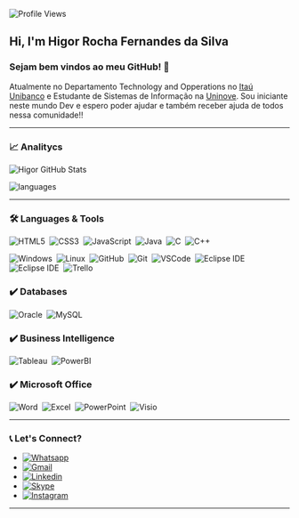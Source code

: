 ![Profile Views](http://estruyf-github.azurewebsites.net/api/VisitorHit?user=HigorRoc&repo=HigorRoc&countColorcountColor)

## Hi, I'm Higor Rocha Fernandes da Silva
 
### Sejam bem vindos ao meu GitHub! :wave:

Atualmente no Departamento Technology and Opperations no [Itaú Unibanco](https://www.itau.com.br/) e Estudante de Sistemas de Informação na [Uninove](https://www.uninove.br/).
Sou iniciante neste mundo Dev e espero poder ajudar e também receber ajuda de todos nessa comunidade!!

---

### 📈  Analitycs
![Higor GitHub Stats](https://github-readme-stats.vercel.app/api?username=HigorRoc&show_icons=true&theme=radical)

![languages](https://github-readme-stats.vercel.app/api/top-langs/?username=HigorRoc&hide=scss&layout=compact&theme=radical)

---

### 🛠 Languages & Tools 

![HTML5](https://img.shields.io/badge/-HTML5-E34F26?&logo=HTML5&logoColor=FFFFFF)&nbsp;
![CSS3](https://img.shields.io/badge/-CSS3-1572B6?&logo=CSS3&logoColor=FFFFFF)&nbsp;
![JavaScript](https://img.shields.io/badge/-JavaScript-F7DF1E?&logo=JavaScript&logoColor=FFFFFF)&nbsp;
![Java](https://img.shields.io/badge/-Java-007396?&logo=Java&logoColor=FFFFFF)&nbsp;
![C](https://img.shields.io/badge/-C-A8B9CC?&logo=C&logoColor=FFFFFF)&nbsp;
![C++](https://img.shields.io/badge/-C++-00599C?&logo=C++&logoColor=FFFFFF)&nbsp;

![Windows](https://img.shields.io/badge/-Windows-0078D6?&logo=Windows&logoColor=FFFFFF)&nbsp;
![Linux](https://img.shields.io/badge/-Linux-FCC624?&logo=Linux&logoColor=FFFFFF)&nbsp;
![GitHub](https://img.shields.io/badge/-GitHub-181717?&logo=GitHub&logoColor=FFFFFF)&nbsp;
![Git](https://img.shields.io/badge/-Git-F05032?&logo=git&logoColor=FFFFFF)&nbsp;
![VSCode](https://img.shields.io/badge/-VSCode-007ACC?&logo=Visual%20Studio%20Code&logoColor=FFFFFF)&nbsp; 
![Eclipse IDE](https://img.shields.io/badge/-NetBeans%20IDE-1B6AC6?&logo=Apache%20NetBeans%20IDE&logoColor=FFFFFF)&nbsp; 
![Eclipse IDE](https://img.shields.io/badge/-Eclipse%20IDE-2C2255?&logo=Eclipse%20IDE&logoColor=FFFFFF)&nbsp; 
![Trello](https://img.shields.io/badge/-Trello-0079BF?&logo=Trello&logoColor=FFFFFF)&nbsp; 


### :heavy_check_mark: Databases
![Oracle](https://img.shields.io/badge/-Oracle-F80000?&logo=Oracle&logoColor=FFFFFF)&nbsp;
![MySQL](https://img.shields.io/badge/-MySQL-4479A1?&logo=MySQL&logoColor=FFFFFF)&nbsp;

### :heavy_check_mark: Business Intelligence
![Tableau](https://img.shields.io/badge/-Tableau-E97627?&logo=Tableau&logoColor=FFFFFF)&nbsp;
![PowerBI](https://img.shields.io/badge/-Power%20BI-F2C811?&logo=Power%20BI&logoColor=FFFFFF)&nbsp;

### :heavy_check_mark: Microsoft Office
![Word](https://img.shields.io/badge/-MS%20Word-2B579A?&logo=Microsoft%20Word&logoColor=FFFFFF)&nbsp;
![Excel](https://img.shields.io/badge/-MS%20Excel-217346?&logo=Microsoft%20Excel&logoColor=FFFFFF)&nbsp;
![PowerPoint](https://img.shields.io/badge/-MS%20PowerPoint-B7472A?&logo=Microsoft%20PowerPoint&logoColor=FFFFFF)&nbsp;
![Visio](https://img.shields.io/badge/-MS%20Visio-3955A3?&logo=Microsoft%20Visio&logoColor=FFFFFF)&nbsp;

---

### :telephone_receiver: Let's Connect?
- [![Whatsapp](https://img.shields.io/badge/-WhatsApp-25D366?&logo=WhatsApp&logoColor=FFFFFF)](https://api.whatsapp.com/send?1=pt_BR&phone=5511943147729)
- [![Gmail](https://img.shields.io/badge/-Gmail-EA4335?&logo=Gmail&logoColor=FFFFFF)](rochahigor05@gmail.com)
- [![Linkedin](https://img.shields.io/badge/-Linkedln-0A66C2?&logo=Linkedin&logoColor=FFFFFF)](https://www.linkedin.com/in/higor-silva18/)
- [![Skype](https://img.shields.io/badge/-Skype-00AFF0?&logo=Skype&logoColor=FFFFFF)](https://join.skype.com/invite/AbNH8o8fxoUj)
- [![Instagram](https://img.shields.io/badge/-Instagram-E4405F?&logo=Instagram&logoColor=FFFFFF)](https://instagram.com/hiigorrocha_)

---
